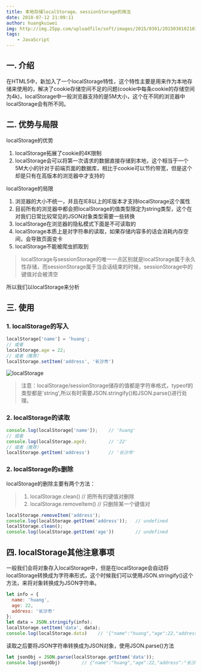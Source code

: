 ```yaml
---
title: 本地存储localStorage、sessionStorage的用法
date: 2018-07-12 21:09:11
author: huangkuiwei
img: http://img.25pp.com/uploadfile/soft/images/2015/0301/20150301021016689.jpg
tags: 
    - JavaScript
---
```

## 一. 介绍
在HTML5中，新加入了一个localStorage特性，这个特性主要是用来作为本地存储来使用的，解决了cookie存储空间不足的问题(cookie中每条cookie的存储空间为4k)，localStorage中一般浏览器支持的是5M大小，这个在不同的浏览器中localStorage会有所不同。
## 二. 优势与局限
localStorage的优势
1. localStorage拓展了cookie的4K限制
2. localStorage会可以将第一次请求的数据直接存储到本地，这个相当于一个5M大小的针对于前端页面的数据库，相比于cookie可以节约带宽，但是这个却是只有在高版本的浏览器中才支持的

localStorage的局限
1. 浏览器的大小不统一，并且在IE8以上的IE版本才支持localStorage这个属性
2. 目前所有的浏览器中都会把localStorage的值类型限定为string类型，这个在对我们日常比较常见的JSON对象类型需要一些转换
3. localStorage在浏览器的隐私模式下面是不可读取的
4. localStorage本质上是对字符串的读取，如果存储内容多的话会消耗内存空间，会导致页面变卡
5. localStorage不能被爬虫抓取到
>localStorage与sessionStorage的唯一一点区别就是localStorage属于永久性存储，而sessionStorage属于当会话结束的时候，sessionStorage中的键值对会被清空

所以我们以localStorage来分析
## 三. 使用
### 1. localStorage的写入
```javascript
localStorage['name'] = 'huang';
// 或者
localStorage.age = 22;
// 或者（推荐）
localStorage.setItem('address', '长沙市')
```
![localStorage](/medias/postimages/02.png "localStorage")
>注意：localStorage/sessionStorage储存的值都是字符串格式，typeof的类型都是'string',所以有时需要JSON.stringify()和JSON.parse()进行处理。

### 2. localStorage的读取
```javascript
console.log(localStorage['name']);    // 'huang'
// 或者
console.log(localStorage.age);        // '22'
// 或者（推荐）
localStorage.getItem('address')       // '长沙市'
```
### 2. localStorage的s删除
localStorage的删除主要有两个方法：
>1. localStorage.clean()        // 把所有的键值对删除
>2. localStorage.removeItem()   // 只删除某一个键值对
```javascript
localStorage.removeItem('address');
console.log(localStorage.getItem('address'));   // undefined
localStorage.clean();
console.log(localStorage.getItem('age'))        // undefined
```
## 四. localStorage其他注意事项
 一般我们会将对象存入localStorage中，但是在localStorage会自动将localStorage转换成为字符串形式，这个时候我们可以使用JSON.stringify()这个方法，来将对象转换成为JSON字符串。
```javascript
let info = {
  name: 'huang',
  age: 22,
  address: '长沙市'
};
let data = JSON.stringify(info);
localStorage.setItem('data', data);
console.log(localStorage.data)    // '{"name":"huang","age":22,"address":"长沙市"}'   
```
读取之后要将JSON字符串转换成为JSON对象，使用JSON.parse()方法
```javascript
let jsonObj = JSON.parse(localStorage.getItem('data'));
console.log(jsonObj)        // {"name":"huang","age":22,"address":"长沙市"}
```